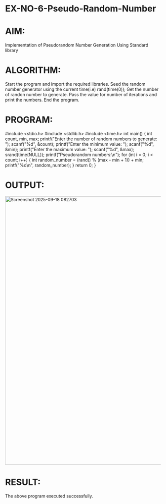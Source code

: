 # EX-NO-6-Pseudo-Random-Number

# AIM: 
Implementation of Pseudorandom Number Generation Using Standard library

# ALGORITHM:
Start the program and import the required libraries.
Seed the random number generator using the current time(i.e) rand(time(0));
Get the number of randon number to generate.
Pass the value for number of iterations and print the numbers.
End the program.

# PROGRAM:
#include <stdio.h>
#include <stdlib.h>
#include <time.h>
int main()
{
  int count, min, max;
  printf("Enter the number of random numbers to generate: ");
  scanf("%d", &count);
  printf("Enter the minimum value: ");
  scanf("%d", &min);
  printf("Enter the maximum value: ");
  scanf("%d", &max);
  srand(time(NULL));
  printf("Pseudorandom numbers:\n");
  for (int i = 0; i < count; i++)
  {
  int random_number = (rand() % (max - min + 1)) + min;
  printf("%d\n", random_number);
  }
  return 0;
}

# OUTPUT:
<img width="1541" height="867" alt="Screenshot 2025-09-18 082703" src="https://github.com/user-attachments/assets/23aa4dec-c525-4981-8af1-a3db5fb710c2" />

# RESULT:
The above program executed successfully.
